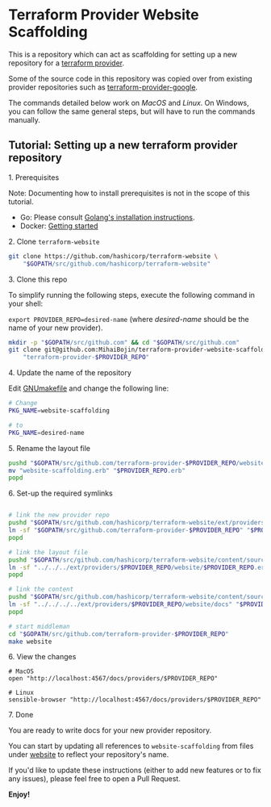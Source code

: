 # Terraform Provider Website Scaffolding

This is a repository which can act as scaffolding for setting up a new repository for a [terraform provider](https://github.com/terraform-providers).

Some of the source code in this repository was copied over from existing provider repositories such as [terraform-provider-google](https://github.com/terraform-providers/terraform-provider-google).

The commands detailed below work on *MacOS* and *Linux*. On Windows, you can follow the same general steps, but will have to run the commands manually.


## Tutorial: Setting up a new terraform provider repository

1\. Prerequisites

Note: Documenting how to install prerequisites is not in the scope of this tutorial.

- Go: Please consult [Golang's installation instructions](https://golang.org/doc/install).
- Docker: [Getting started](https://www.docker.com/get-started)

2\. Clone `terraform-website`

```bash
git clone https://github.com/hashicorp/terraform-website \
    "$GOPATH/src/github.com/hashicorp/terraform-website"
```

3\. Clone this repo

To simplify running the following steps, execute the following command in your shell:

`export PROVIDER_REPO=desired-name` (where _desired-name_ should be the name of your new provider).

```bash
mkdir -p "$GOPATH/src/github.com" && cd "$GOPATH/src/github.com"
git clone git@github.com:MihaiBojin/terraform-provider-website-scaffolding.git \
    "terraform-provider-$PROVIDER_REPO"
```

4\. Update the name of the repository

Edit [GNUmakefile](./GNUmakefile) and change the following line:

```bash
# Change
PKG_NAME=website-scaffolding

# to
PKG_NAME=desired-name
```

5\. Rename the layout file

```bash
pushd "$GOPATH/src/github.com/terraform-provider-$PROVIDER_REPO/website"
mv "website-scaffolding.erb" "$PROVIDER_REPO.erb"
popd
```

6\. Set-up the required symlinks

```bash

# link the new provider repo
pushd "$GOPATH/src/github.com/hashicorp/terraform-website/ext/providers"
ln -sf "$GOPATH/src/github.com/terraform-provider-$PROVIDER_REPO" "$PROVIDER_REPO"
popd

# link the layout file
pushd "$GOPATH/src/github.com/hashicorp/terraform-website/content/source/layouts"
ln -sf "../../../ext/providers/$PROVIDER_REPO/website/$PROVIDER_REPO.erb" "$PROVIDER_REPO.erb"
popd

# link the content
pushd "$GOPATH/src/github.com/hashicorp/terraform-website/content/source/docs/providers"
ln -sf "../../../../ext/providers/$PROVIDER_REPO/website/docs" "$PROVIDER_REPO"
popd

# start middleman
cd "$GOPATH/src/github.com/terraform-provider-$PROVIDER_REPO"
make website
```

6\. View the changes

```
# MacOS
open "http://localhost:4567/docs/providers/$PROVIDER_REPO"

# Linux 
sensible-browser "http://localhost:4567/docs/providers/$PROVIDER_REPO"
```

7\. Done

You are ready to write docs for your new provider repository.

You can start by updating all references to `website-scaffolding` from files under [website](./website/) to reflect your repository's name.

If you'd like to update these instructions (either to add new features or to fix any issues), please feel free to open a Pull Request.

**Enjoy!**
